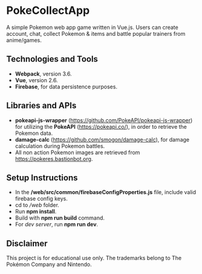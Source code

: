 # PokeCollectApp

A simple Pokemon web app game written in Vue.js. Users can create account, chat, collect Pokemon & items and battle popular trainers from anime/games.


## Technologies and Tools

- **Webpack**, version 3.6.
- **Vue**, version 2.6.
- **Firebase**, for data persistence purposes.


## Libraries and APIs

- **pokeapi-js-wrapper** (https://github.com/PokeAPI/pokeapi-js-wrapper) for utilizing the **PokeAPI** (https://pokeapi.co/), in order to retrieve the Pokemon data. 
- **damage-calc** (https://github.com/smogon/damage-calc), for damage calculation during Pokemon battles.
- All non action Pokemon images are retrieved from https://pokeres.bastionbot.org.

## Setup Instructions

- In the **/web/src/common/firebaseConfigProperties.js** file, include valid firebase config keys.
- cd to */web* folder.
- Run **npm install**.
- Build with **npm run build** command.
- For *dev server*, run **npm run dev**.

## Disclaimer

This project is for educational use only. The trademarks belong to The Pokémon Company and Nintendo.
